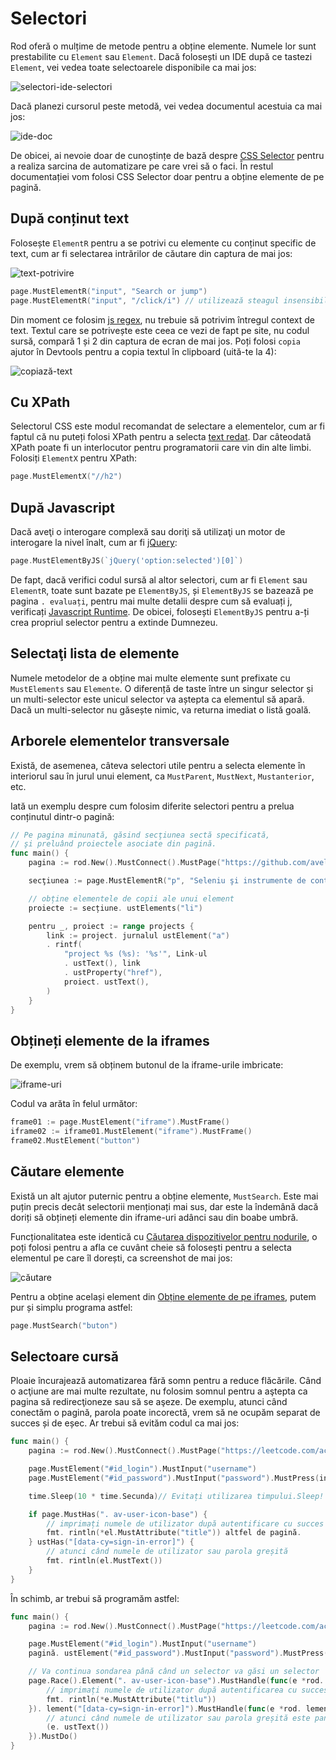 # Selectori

Rod oferă o mulțime de metode pentru a obține elemente. Numele lor sunt prestabilite cu `Element` sau `Element`. Dacă folosești un IDE după ce tastezi `Element`, vei vedea toate selectoarele disponibile ca mai jos:

![selectori-ide-selectori](ide-selectors.png)

Dacă planezi cursorul peste metodă, vei vedea documentul acestuia ca mai jos:

![ide-doc](ide-doc.png)

De obicei, ai nevoie doar de cunoștințe de bază despre [CSS Selector](css-selector) pentru a realiza sarcina de automatizare pe care vrei să o faci. În restul documentației vom folosi CSS Selector doar pentru a obține elemente de pe pagină.

## După conținut text

Folosește `ElementR` pentru a se potrivi cu elemente cu conținut specific de text, cum ar fi selectarea intrărilor de căutare din captura de mai jos:

![text-potrivire](match-text.png)

```go
page.MustElementR("input", "Search or jump")
page.MustElementR("input", "/click/i") // utilizează steagul insensibil la majuscule "i"
```

Din moment ce folosim [js regex](https://developer.mozilla.org/en-US/docs/Web/JavaScript/Reference/Global_Objects/RegExp), nu trebuie să potrivim întregul context de text. Textul care se potrivește este ceea ce vezi de fapt pe site, nu codul sursă, compară 1 și 2 din captura de ecran de mai jos. Poți folosi `copia` ajutor în Devtools pentru a copia textul în clipboard (uită-te la 4):

![copiază-text](copy-text.png)

## Cu XPath

Selectorul CSS este modul recomandat de selectare a elementelor, cum ar fi faptul că nu puteți folosi XPath pentru a selecta [text redat](https://stackoverflow.com/questions/51992258/xpath-to-find-pseudo-element-after-in-side-a-div-element-with-out-any-content/51993454). Dar câteodată XPath poate fi un interlocutor pentru programatorii care vin din alte limbi. Folosiți `ElementX` pentru XPath:

```go
page.MustElementX("//h2")
```

## După Javascript

Dacă aveţi o interogare complexă sau doriţi să utilizaţi un motor de interogare la nivel înalt, cum ar fi [jQuery](https://jquery.com/):

```go
page.MustElementByJS(`jQuery('option:selected')[0]`)
```

De fapt, dacă verifici codul sursă al altor selectori, cum ar fi `Element` sau `ElementR`, toate sunt bazate pe `ElementByJS`, și `ElementByJS` se bazează pe pagina `. evaluați`, pentru mai multe detalii despre cum să evaluați j, verificați [Javascript Runtime](/javascript-runtime.md). De obicei, folosești `ElementByJS` pentru a-ți crea propriul selector pentru a extinde Dumnezeu.

## Selectaţi lista de elemente

Numele metodelor de a obține mai multe elemente sunt prefixate cu `MustElements` sau `Elemente`. O diferență de taste între un singur selector și un multi-selector este unicul selector va aștepta ca elementul să apară. Dacă un multi-selector nu găsește nimic, va returna imediat o listă goală.

## Arborele elementelor transversale

Există, de asemenea, câteva selectori utile pentru a selecta elemente în interiorul sau în jurul unui element, ca `MustParent`, `MustNext`, `Mustanterior`, etc.

Iată un exemplu despre cum folosim diferite selectori pentru a prelua conținutul dintr-o pagină:

```go
// Pe pagina minunată, găsind secţiunea sectă specificată,
// şi preluând proiectele asociate din pagină.
func main() {
    pagina := rod.New().MustConnect().MustPage("https://github.com/avelino/awesome-go")

    secţiunea := page.MustElementR("p", "Seleniu şi instrumente de control ale browser-ului"). ustNext()

    // obține elementele de copii ale unui element
    proiecte := secțiune. ustElements("li")

    pentru _, proiect := range projects {
        link := project. jurnalul ustElement("a")
        . rintf(
            "project %s (%s): '%s'", Link-ul
            . ustText(), link
            . ustProperty("href"),
            proiect. ustText(),
        )
    }
}
```

## Obțineți elemente de la iframes

De exemplu, vrem să obținem butonul de la iframe-urile imbricate:

![iframe-uri](iframes.png)

Codul va arăta în felul următor:

```go
frame01 := page.MustElement("iframe").MustFrame()
iframe02 := iframe01.MustElement("iframe").MustFrame()
frame02.MustElement("button")
```

## Căutare elemente

Există un alt ajutor puternic pentru a obține elemente, `MustSearch`. Este mai puțin precis decât selectorii menționați mai sus, dar este la îndemână dacă doriți să obțineți elemente din iframe-uri adânci sau din boabe umbră.

Funcționalitatea este identică cu [Căutarea dispozitivelor pentru nodurile](https://developers.google.com/web/tools/chrome-devtools/dom#search), o poți folosi pentru a afla ce cuvânt cheie să folosești pentru a selecta elementul pe care îl dorești, ca screenshot de mai jos:

![căutare](search.png)

Pentru a obține același element din [Obține elemente de pe iframes](#get-elements-from-iframes), putem pur și simplu programa astfel:

```go
page.MustSearch("buton")
```

## Selectoare cursă

Ploaie încurajează automatizarea fără somn pentru a reduce flăcările. Când o acţiune are mai multe rezultate, nu folosim somnul pentru a aştepta ca pagina să redirecţioneze sau să se aşeze. De exemplu, atunci când conectăm o pagină, parola poate incorectă, vrem să ne ocupăm separat de succes și de eșec. Ar trebui să evităm codul ca mai jos:

```go
func main() {
    pagina := rod.New().MustConnect().MustPage("https://leetcode.com/accounts/login/")

    page.MustElement("#id_login").MustInput("username")
    page.MustElement("#id_password").MustInput("password").MustPress(input.Enter)

    time.Sleep(10 * time.Secunda)// Evitați utilizarea timpului.Sleep!

    if page.MustHas(". av-user-icon-base") {
        // imprimați numele de utilizator după autentificare cu succes
        fmt. rintln(*el.MustAttribute("title")) altfel de pagină.
    } ustHas("[data-cy=sign-in-error]") {
        // atunci când numele de utilizator sau parola greșită
        fmt. rintln(el.MustText())
    }
}
```

În schimb, ar trebui să programăm astfel:

```go
func main() {
    pagina := rod.New().MustConnect().MustPage("https://leetcode.com/accounts/login/")

    page.MustElement("#id_login").MustInput("username")
    pagină. ustElement("#id_password").MustInput("password").MustPress(input.Enter)

    // Va continua sondarea până când un selector va găsi un selector
    page.Race().Element(". av-user-icon-base").MustHandle(func(e *rod. lement) {
        // imprimați numele de utilizator după autentificarea cu succes
        fmt. rintln(*e.MustAttribute("titlu"))
    }). lement("[data-cy=sign-in-error]").MustHandle(func(e *rod. lement) {
        // atunci când numele de utilizator sau parola greșită este panică
        (e. ustText())
    }).MustDo()
}
```
